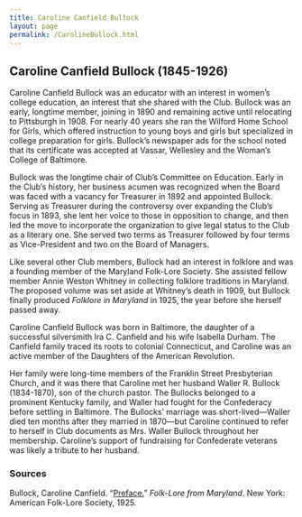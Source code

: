 ```yaml
---
title: Caroline Canfield Bullock
layout: page
permalink: /CarolineBullock.html
---
```

## Caroline Canfield Bullock (1845-1926)

Caroline Canfield Bullock was an educator with an interest in women’s college education, an interest that she shared with the Club. Bullock was an early, longtime member, joining in 1890 and remaining active until relocating to Pittsburgh in 1908. For nearly 40 years she ran the Wilford Home School for Girls, which offered instruction to young boys and girls but specialized in college preparation for girls. Bullock’s newspaper ads for the school noted that its certificate was accepted at Vassar, Wellesley and the Woman’s College of Baltimore.

Bullock was the longtime chair of Club’s Committee on Education. Early in the Club’s history, her business acumen was recognized when the Board was faced with a vacancy for Treasurer in 1892 and appointed Bullock. Serving as Treasurer during the controversy over expanding the Club’s focus in 1893, she lent her voice to those in opposition to change, and then led the move to incorporate the organization to give legal status to the Club as a literary one. She served two terms as Treasurer followed by four terms as Vice-President and two on the Board of Managers.

Like several other Club members, Bullock had an interest in folklore and was a founding member of the Maryland Folk-Lore Society. She assisted fellow member Annie Weston Whitney in collecting folklore traditions in Maryland. The proposed volume was set aside at Whitney’s death in 1909, but Bullock finally produced *Folklore in Maryland* in 1925, the year before she herself passed away.

Caroline Canfield Bullock was born in Baltimore, the daughter of a successful silversmith Ira C. Canfield and his wife Isabella Durham. The Canfield family traced its roots to colonial Connecticut, and Caroline was an active member of the Daughters of the American Revolution.

Her family were long-time members of the Franklin Street Presbyterian Church, and it was there that Caroline met her husband Waller R. Bullock (1834-1870), son of the church pastor. The Bullocks belonged to a prominent Kentucky family, and Waller had fought for the Confederacy before settling in Baltimore. The Bullocks’ marriage was short-lived­—Waller died ten months after they married in 1870—but Caroline continued to refer to herself in Club documents as Mrs. Waller Bullock throughout her membership. Caroline’s support of fundraising for Confederate veterans was likely a tribute to her husband.

### Sources
Bullock, Caroline Canfield. “[Preface.](https://babel.hathitrust.org/cgi/pt?id=miun.agy7782.0001.001;view=1up;seq=7%20)” *Folk-Lore from Maryland*. New York: American Folk-Lore Society, 1925.
